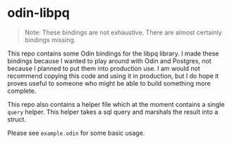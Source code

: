 # odin-libpq

> Note: These bindings are not exhaustive. There are almost certainly bindings
missing.

This repo contains some Odin bindings for the libpq library. I made these
bindings because I wanted to play around with Odin and Postgres, not because
I planned to put them into production use. I am would not recommend copying
this code and using it in production, but I do hope it proves useful to someone
who might be able to build something more complete.

This repo also contains a helper file which at the moment contains a single
`query` helper. This helper takes a sql query and marshals the result into a
struct.

Please see `example.odin` for some basic usage.

